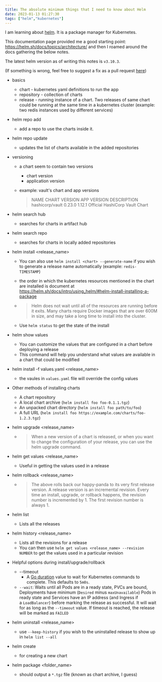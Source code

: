 ```yaml
---
title: The absolute minimum things that I need to know about Helm
date: 2023-01-13 01:27:30
tags: ["helm","kubernetes"]
---
```


I am learning about [helm](https://helm.sh/). It is a package manager for Kubernetes.

This documentation page provided me a good starting point: https://helm.sh/docs/topics/architecture/ and then I roamed around the docs gathering the below notes.

The latest helm version as of writing this notes is `v3.10.3`.

(If something is wrong, feel free to suggest a fix as a pull request [here](https://github.com/scriptnull/vishnubharathi.codes))

- basics
	- chart - kubernetes yaml definitions to run the app  
	- repository - collection of charts  
	- release - running instance of a chart. Two releases of same chart could be running at the same time in a kubernetes cluster (example: two redis instances used by different services)  
- helm repo add <name> <url>  
  - add a repo to use the charts inside it.
- helm repo update  
	- updates the list of charts available in the added repositories  
- versioning  
	- a chart seem to contain two versions  
		- chart version  
		- application version  
	- example: vault's chart and app versions  
	    
	  > NAME           	CHART VERSION	APP VERSION	DESCRIPTION  
	  hashicorp/vault	0.23.0       	1.12.1     	Official HashiCorp Vault Chart  

- helm search hub <query>  
	- searches for charts in artifact hub  
- helm search repo <query>  
	- searches for charts in locally added repositories  
- helm install <release_name> <chart>  
	- You can also use `helm install <chart> --generate-name` if you wish to generate a release name automatically (example: `redis-TIMESTAMP`)  
	- the order in which the kubernetes resources mentioned in the chart are installed is document at https://helm.sh/docs/intro/using_helm/#helm-install-installing-a-package  
	-  
	  > Helm does not wait until all of the resources are running before it exits. Many charts require Docker images that are over 600M in size, and may take a long time to install into the cluster.  

	- Use `helm status` to get the state of the install  
- helm show values <chart>  
	- You can customize the values that are configured in a chart before deploying a release  
	- This command will help you understand what values are available in a chart that could be modified  
- helm install -f values.yaml <release_name> <chart>  
	- the vaules in `values.yaml` file will override the config values  
- Other methods of installing charts  
	- A chart repository  
	- A local chart archive (`helm install foo foo-0.1.1.tgz`)  
	- An unpacked chart directory (`helm install foo path/to/foo`)  
	- A full URL (`helm install foo https://example.com/charts/foo-1.2.3.tgz`)  
- helm upgrade <release_name> <chart>  
	- > When a new version of a chart is released, or when you want to change the configuration of your release, you can use the helm upgrade command.  

- helm get values <release_name>  
	- Useful in getting the values used in a release  
- helm rollback <release_name> <revision>  
	- > The above rolls back our happy-panda to its very first release version. A release version is an incremental revision. Every time an install, upgrade, or rollback happens, the revision number is incremented by 1. The first revision number is always 1.  

- helm list  
	- Lists all the releases  
- helm history <release_name>  
	- Lists all the revisions for a release  
	- You can then use `helm get values <release_name> --revision NUMBER` to get the values used in a particular revision  
- Helpful options during install/upgrade/rollback  
	- --timeout  
		- A [Go duration](https://golang.org/pkg/time/#ParseDuration) value to wait for Kubernetes commands to complete. This defaults to `5m0s`.  
	- `--wait`: Waits until all Pods are in a ready state, PVCs are bound, Deployments have minimum (`Desired` minus `maxUnavailable`) Pods in ready state and Services have an IP address (and Ingress if a `LoadBalancer`) before marking the release as successful. It will wait for as long as the `--timeout` value. If timeout is reached, the release will be marked as `FAILED`  
- helm uninstall <release_name>  
	- use `--keep-history` if you wish to the uninstalled release to show up in `helm list --all`  
- helm create <name>  
	- for creating a new chart  
- helm package <folder_name>  
	- should output a `*.tgz` file (known as chart archive, I guess)  
